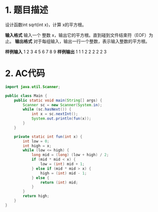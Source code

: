 ﻿# 1. 题目描述
设计函数int sqrt(int x)，计算 x的平方根。

**输入格式**
输入一个 整数 x，输出它的平方根。直到碰到文件结束符（EOF）为止。
**输出格式**
对于每组输入，输出一行一个整数，表示输入整数的平方根。

**样例输入**
1
2
3
4
5
6
7
8
9
**样例输出** 
1
1
1
2
2
2
2
2
3

# 2. AC代码
```java
import java.util.Scanner;

public class Main {
	public static void main(String[] args) {
		Scanner sc = new Scanner(System.in);
		while (sc.hasNext()) {
			int x = sc.nextInt();
			System.out.println(fun(x));
		}
	}

	private static int fun(int x) {
		int low = 0;
		int high = x;
		while (low <= high) {
			long mid = (long) (low + high) / 2;
			if (mid * mid < x) {
				low = (int) mid + 1;
			} else if (mid * mid > x) {
				high = (int) mid - 1;
			} else {
				return (int) mid;
			}
		}
		return high;
	}
}
```

